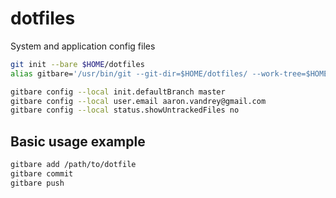 # dotfiles

System and application config files

```bash
git init --bare $HOME/dotfiles
alias gitbare='/usr/bin/git --git-dir=$HOME/dotfiles/ --work-tree=$HOME'

gitbare config --local init.defaultBranch master
gitbare config --local user.email aaron.vandrey@gmail.com
gitbare config --local status.showUntrackedFiles no
```

## Basic usage example

```bash
gitbare add /path/to/dotfile
gitbare commit
gitbare push
```
